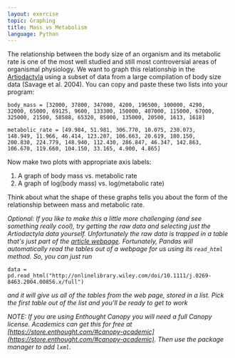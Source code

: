 ```yaml
---
layout: exercise
topic: Graphing
title: Mass vs Metabolism
language: Python
---
```


The relationship between the body size of an organism and its metabolic
rate is one of the most well studied and still most controversial areas
of organismal physiology. We want to graph this relationship in the
[Artiodactyla](http://en.wikipedia.org/wiki/Even-toed_ungulate) using a
subset of data from a large compilation of body size data (Savage et al.
2004). You can copy and paste these two lists into your program:

```
body_mass = [32000, 37800, 347000, 4200, 196500, 100000, 4290, 
32000, 65000, 69125, 9600, 133300, 150000, 407000, 115000, 67000, 
325000, 21500, 58588, 65320, 85000, 135000, 20500, 1613, 1618]

metabolic_rate = [49.984, 51.981, 306.770, 10.075, 230.073, 
148.949, 11.966, 46.414, 123.287, 106.663, 20.619, 180.150, 
200.830, 224.779, 148.940, 112.430, 286.847, 46.347, 142.863, 
106.670, 119.660, 104.150, 33.165, 4.900, 4.865]
```

Now make two plots with appropriate axis labels:

1.  A graph of body mass vs. metabolic rate
2.  A graph of log(body mass) vs. log(metabolic rate)

Think about what the shape of these graphs tells you about the form of
the relationship between mass and metabolic rate.

*Optional: If you like to make this a little more challenging (and see something
 really cool), try getting the raw data and selecting just the Artiodactyla data
 yourself. Unfortunately the raw data is trapped in a table that's just part of
 the [article webpage](http://onlinelibrary.wiley.com/doi/10.1111/j.0269-8463.2004.00856.x/full). Fortunately, Pandas will automatically read the tables out of a webpage for us using its
 `read_html` method. So, you can just run*

`data = pd.read_html("http://onlinelibrary.wiley.com/doi/10.1111/j.0269-8463.2004.00856.x/full")`

*and it will give us all of the tables from the web page, stored in a list. Pick
 the first table out of the list and you'll be ready to get to work*

*NOTE: If you are using Enthought Canopy you will need a full Canopy
 license. Academics can get this for free at
 [https://store.enthought.com/#canopy-academic](https://store.enthought.com/#canopy-academic). Then
 use the package manager to add `lxml`.*
